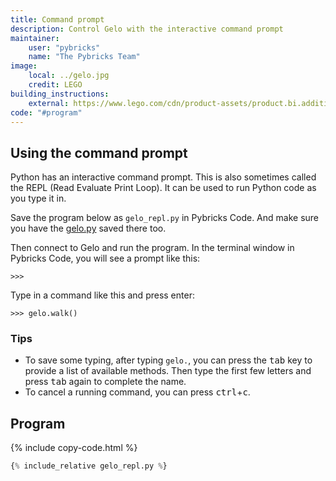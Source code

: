 ```yaml
---
title: Command prompt
description: Control Gelo with the interactive command prompt
maintainer:
    user: "pybricks"
    name: "The Pybricks Team"
image:
    local: ../gelo.jpg
    credit: LEGO
building_instructions:
    external: https://www.lego.com/cdn/product-assets/product.bi.additional.main.pdf/51515_Gelo.pdf
code: "#program"
---
```


## Using the command prompt

Python has an interactive command prompt. This is also sometimes called the
REPL (Read Evaluate Print Loop). It can be used to run Python code as you
type it in.

Save the program below as `gelo_repl.py` in Pybricks Code. And make sure you
have the [gelo.py](../#main-program) saved there too.

Then connect to Gelo and run the program. In the terminal window in Pybricks
Code, you will see a prompt like this:

```
>>>
```

Type in a command like this and press enter:

```
>>> gelo.walk()
```

### Tips

* To save some typing, after typing `gelo.`, you can press the <kbd>tab</kbd>
  key to provide a list of available methods. Then type the first few letters
  and press <kbd>tab</kbd> again to complete the name.
* To cancel a running command, you can press <kbd>ctrl</kbd>+<kbd>c</kbd>.


## Program

{% include copy-code.html %}
```python
{% include_relative gelo_repl.py %}
```
